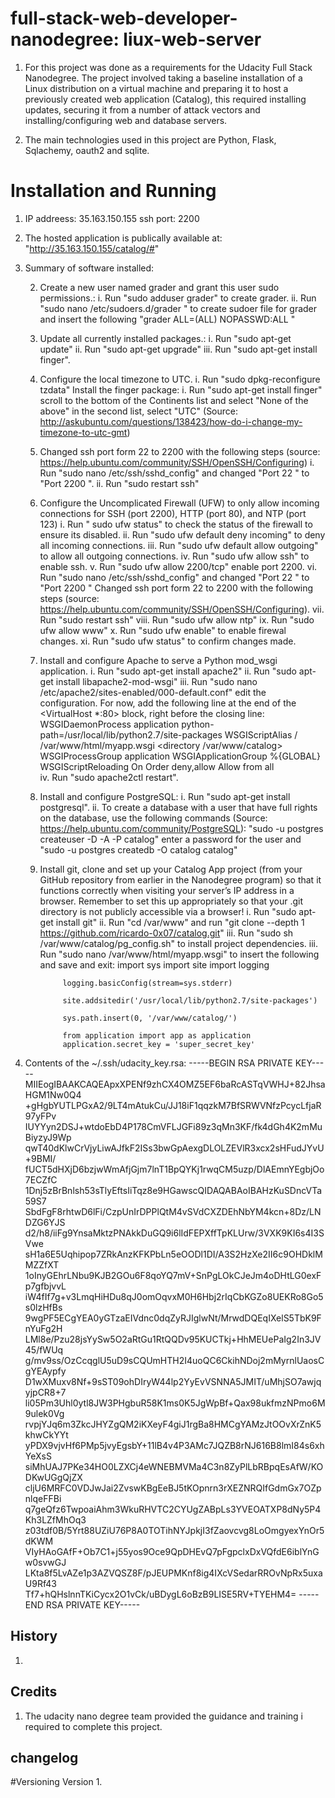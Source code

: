 # full-stack-web-developer-nanodegree: liux-web-server
1. For this project was done as a requirements for the Udacity Full Stack Nanodegree. The project involved taking a baseline installation of a Linux distribution on a virtual machine and preparing it to host a previously created web application (Catalog), this required installing updates, securing it from a number of attack vectors and installing/configuring web and database servers.

2. The main technologies used in this project are Python, Flask, Sqlachemy, oauth2 and sqlite.

# Installation and Running

1. IP addreess: 35.163.150.155 ssh port: 2200
2. The hosted application is publically available at: "http://35.163.150.155/catalog/#"
3. Summary of software installed:

	2. Create a new user named grader and grant this user sudo permissions.:
		i. Run "sudo adduser grader" to create grader.
		ii. Run "sudo nano /etc/sudoers.d/grader " to create sudoer file for grader and insert the following "grader ALL=(ALL) NOPASSWD:ALL "

	3. Update all currently installed packages.:
		i. Run "sudo apt-get update"
		ii. Run "sudo apt-get upgrade"
		iii. Run "sudo apt-get install finger".
	4. Configure the local timezone to UTC.
		i. Run "sudo dpkg-reconfigure tzdata"
	 Install the finger package:
		i. Run "sudo apt-get install finger" scroll to the bottom of the Continents list and select "None of the above" in the second list, select "UTC" (Source: http://askubuntu.com/questions/138423/how-do-i-change-my-timezone-to-utc-gmt)
	5. Changed ssh port form 22 to 2200 with the following steps (source: https://help.ubuntu.com/community/SSH/OpenSSH/Configuring)
		i. Run "sudo nano /etc/ssh/sshd_config" and changed "Port 22 " to "Port 2200 ".
		ii. Run "sudo restart ssh"
	6. Configure the Uncomplicated Firewall (UFW) to only allow incoming connections for SSH (port 2200), HTTP (port 80), and NTP (port 123)
		i. Run " sudo ufw status" to check the status of the firewall to ensure its disabled.
		ii. Run "sudo ufw default deny incoming" to deny all incoming connections.
		iii. Run "sudo ufw default allow outgoing" to allow all outgoing connections.
		iv. Run "sudo ufw allow ssh" to enable ssh.
		v. Run "sudo ufw allow 2200/tcp" enable port 2200.
		vi. Run "sudo nano /etc/ssh/sshd_config" and changed "Port 22 " to "Port 2200 " Changed ssh port form 22 to 2200 with the following steps (source: https://help.ubuntu.com/community/SSH/OpenSSH/Configuring). 
		vii. Run "sudo restart ssh"
		viii. Run "sudo ufw allow ntp"
		ix. Run "sudo ufw allow www"
		x. Run "sudo ufw enable" to enable firewal changes.
		xi. Run "sudo ufw status" to confirm changes made.

	7. Install and configure Apache to serve a Python mod_wsgi application.
		i. Run "sudo apt-get install apache2"
		ii. Run "sudo apt-get install libapache2-mod-wsgi"
		iii. Run "sudo nano /etc/apache2/sites-enabled/000-default.conf" edit the configuration. For now, add the following line at the end of the <VirtualHost *:80> block, right before the closing </VirtualHost> line:
	        WSGIDaemonProcess application  python-path=/usr/local/lib/python2.7/site-packages
	        WSGIScriptAlias / /var/www/html/myapp.wsgi
	    <directory /var/www/catalog>
	        WSGIProcessGroup application
	        WSGIApplicationGroup %{GLOBAL}
	        WSGIScriptReloading On
	        Order deny,allow
	        Allow from all
	    </directory>		
		iv. Run "sudo apache2ctl restart".

	8. Install and configure PostgreSQL:
		i. Run "sudo apt-get install postgresql".
		ii. To create a database with a user that have full rights on the database, use the following commands (Source: https://help.ubuntu.com/community/PostgreSQL): "sudo -u postgres createuser -D -A -P catalog" enter a password for the user and  "sudo -u postgres createdb -O catalog catalog"
	
	9. Install git, clone and set up your Catalog App project (from your GitHub repository from earlier in the Nanodegree program) so that it functions correctly when visiting your server’s IP address in a browser. Remember to set this up appropriately so that your .git directory is not publicly accessible via a browser!
		i. Run "sudo apt-get install git" 
		ii. Run "cd /var/www" and run "git clone --depth 1 https://github.com/ricardo-0x07/catalog.git"
		iii. Run "sudo sh /var/www/catalog/pg_config.sh" to install project dependencies.
		iii. Run "sudo nano /var/www/html/myapp.wsgi" to insert the following and save and exit:
				import sys
				import site
				import logging

				logging.basicConfig(stream=sys.stderr)

				site.addsitedir('/usr/local/lib/python2.7/site-packages')

				sys.path.insert(0, '/var/www/catalog/')

				from application import app as application
				application.secret_key = 'super_secret_key'
 
4. Contents of the ~/.ssh/udacity_key.rsa:
-----BEGIN RSA PRIVATE KEY-----
MIIEogIBAAKCAQEApxXPENf9zhCX4OMZ5EF6baRcASTqVWHJ+82JhsaHGM1Nw0Q4
+gHgbYUTLPGxA2/9LT4mAtukCu/JJ18iF1qqzkM7BfSRWVNfzPcycLfjaR97yFPv
IUYYyn2DSJ+wtdoEbD4P178CmVFLJGFi89z3qMn3KF/fk4dGh4K2mMuBiyzyJ9Wp
qwT40dKlwCrVjyLiwAJfkF2ISs3bwGpAexgDLOLZEVlR3xcx2sHFudJYvU+9BMI/
fUCT5dHXjD6bzjwWmAfjGjm7lnT1BpQYKj1rwqCM5uzp/DlAEmnYEgbjOo7ECZfC
1Dnj5zBrBnlsh53sTlyEftsIiTqz8e9HGawscQIDAQABAoIBAHzKuSDncVTa59S7
SbdFgF8rhtwD6lFi/CzpUnIrDPPlQtM4vSVdCXZDEhNbYM4kcn+8Dz/LNDZG6YJS
d2/h8/iiFg9YnsaMktzPNAkkDuGQ9i6lIdFEPXffTpKLUrw/3VXK9KI6s4I3SVwe
sH1a6E5Uqhipop7ZRkAnzKFKPbLn5eOODl1DI/A3S2HzXe2II6c9OHDklMMZZfXT
1oInyGEhrLNbu9KJB2GOu6F8qoYQ7mV+SnPgLOkCJeJm4oDHtLG0exFp7gfbjvvL
iW4fIf7g+v3LmqHiHDu8qJ0omOqvxM0H6Hbj2rIqCbKGZo8UEKRo8Go5s0lzHfBs
9wgPF5ECgYEA0yGTzaEIVdnc0dqZyRJIglwNt/MrwdDQEqIXelS5TbK9FnYuFg2H
LMl8e/Pzu28jsYySw5O2aRtGu1RtQQDv95KUCTkj+HhMEUePaIg2In3JV45/fWUq
g/mv9ss/OzCcqglU5uD9sCQUmHTH2I4uoQC6CkihNDoj2mMyrnlUaosCgYEAypfy
D1wXMuxv8Nf+9sST09ohDIryW44lp2YyEvVSNNA5JMIT/uMhjSO7awjqyjpCR8+7
li05Pm3Uhl0ytl8JW3PHgbuR58K1ms0K5JgWpBf+Qax98ukfmzNPmo6M9ulek0Vg
rvpjYJq6m3ZkcJHYZgQM2iKXeyF4giJ1rgBa8HMCgYAMzJtOOvXrZnK5khwCkYYt
yPDX9vjvHf6PMp5jvyEgsbY+11lB4v4P3AMc7JQZB8rNJ616B8lmI84s6xhYeXsS
siMhUAJ7PKe34HO0LZXCj4eWNEBMVMa4C3n8ZyPlLbRBpqEsAfW/KODKwUGgQjZX
cljU6MRFC0VDJwJai2ZvswKBgEeBJ5tKOpnrn3rXEZNRQIfGdmGx7OZpnlqeFFBi
q7geQfz6TwpoaiAhm3WkuRHVTC2CYUgZABpLs3YVEOATXP8dNy5P4Kh3LZfMhOq3
z03tdf0B/5Yrt88UZiU76P8A0TOTihNYJpkjI3fZaovcvg8LoOmgyexYnOr5dKWM
VIyHAoGAfF+Ob7C1+j55yos9Oce9QpDHEvQ7pFgpclxDxVQfdE6iblYnGw0svwGJ
LKta8f5LvAZe1p3AZVQSZ8F/pJEUPMKnf8ig4IXcVSedarRROvNpRx5uxaU9Rf43
Tf7+hQHslnnTKiCycx2O1vCk/uBDygL6oBzB9LISE5RV+TYEHM4=
-----END RSA PRIVATE KEY-----

## History

1.

## Credits

1. The udacity nano degree team provided the guidance and training i required to complete this project.


## changelog



#Versioning
 Version 1. 
